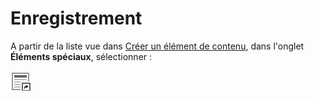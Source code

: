 # Enregistrement

A partir de la liste vue dans [Créer un élément de contenu](../creer-un-element-de-contenu.md), dans l'onglet **Éléments spéciaux**, sélectionner : 

![Ins&#xE9;rer des enregistrements](../../.gitbook/assets/image%20%2815%29.png)

